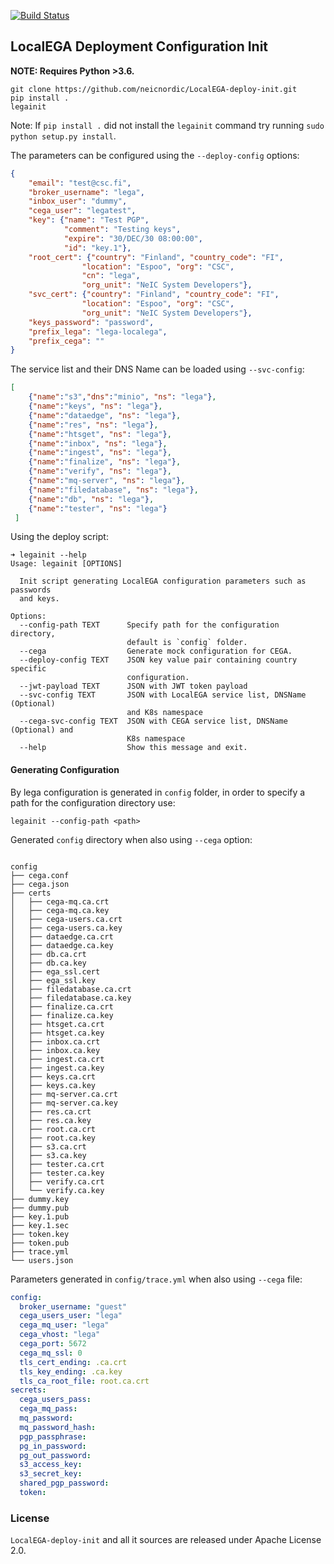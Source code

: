 [![Build Status](https://travis-ci.org/neicnordic/LocalEGA-deploy-init.svg?branch=master)](https://travis-ci.org/neicnordic/LocalEGA-deploy-init)

## LocalEGA Deployment Configuration Init

**NOTE: Requires Python >3.6.**
```
git clone https://github.com/neicnordic/LocalEGA-deploy-init.git
pip install .
legainit
```

Note: If `pip install .` did not install the `legainit` command try running `sudo python setup.py install`.

The parameters can be configured using the `--deploy-config` options:
```json
{
    "email": "test@csc.fi",
    "broker_username": "lega",
    "inbox_user": "dummy",
    "cega_user": "legatest",
    "key": {"name": "Test PGP",
            "comment": "Testing keys",
            "expire": "30/DEC/30 08:00:00",
            "id": "key.1"},
    "root_cert": {"country": "Finland", "country_code": "FI",
                "location": "Espoo", "org": "CSC",
                "cn": "lega",
                "org_unit": "NeIC System Developers"},
    "svc_cert": {"country": "Finland", "country_code": "FI",
                "location": "Espoo", "org": "CSC",
                "org_unit": "NeIC System Developers"},
    "keys_password": "password",
    "prefix_lega": "lega-localega",
    "prefix_cega": ""
}
```
The service list and their DNS Name can be loaded using `--svc-config`:
```json
[
    {"name":"s3","dns":"minio", "ns": "lega"},
    {"name":"keys", "ns": "lega"},
    {"name":"dataedge", "ns": "lega"},
    {"name":"res", "ns": "lega"},
    {"name":"htsget", "ns": "lega"},
    {"name":"inbox", "ns": "lega"},
    {"name":"ingest", "ns": "lega"},
    {"name":"finalize", "ns": "lega"},
    {"name":"verify", "ns": "lega"},
    {"name":"mq-server", "ns": "lega"},
    {"name":"filedatabase", "ns": "lega"},
    {"name":"db", "ns": "lega"},
    {"name":"tester", "ns": "lega"}
 ]
```

Using the deploy script:
```
➜ legainit --help
Usage: legainit [OPTIONS]

  Init script generating LocalEGA configuration parameters such as passwords
  and keys.

Options:
  --config-path TEXT      Specify path for the configuration directory,
                          default is `config` folder.
  --cega                  Generate mock configuration for CEGA.
  --deploy-config TEXT    JSON key value pair containing country specific
                          configuration.
  --jwt-payload TEXT      JSON with JWT token payload
  --svc-config TEXT       JSON with LocalEGA service list, DNSName (Optional)
                          and K8s namespace
  --cega-svc-config TEXT  JSON with CEGA service list, DNSName (Optional) and
                          K8s namespace
  --help                  Show this message and exit.

```

#### Generating Configuration

By lega configuration is generated in `config` folder, in order to specify a path for the configuration directory use:
```
legainit --config-path <path>
```

Generated `config` directory when also using `--cega` option:
```

config
├── cega.conf
├── cega.json
├── certs
│   ├── cega-mq.ca.crt
│   ├── cega-mq.ca.key
│   ├── cega-users.ca.crt
│   ├── cega-users.ca.key
│   ├── dataedge.ca.crt
│   ├── dataedge.ca.key
│   ├── db.ca.crt
│   ├── db.ca.key
│   ├── ega_ssl.cert
│   ├── ega_ssl.key
│   ├── filedatabase.ca.crt
│   ├── filedatabase.ca.key
│   ├── finalize.ca.crt
│   ├── finalize.ca.key
│   ├── htsget.ca.crt
│   ├── htsget.ca.key
│   ├── inbox.ca.crt
│   ├── inbox.ca.key
│   ├── ingest.ca.crt
│   ├── ingest.ca.key
│   ├── keys.ca.crt
│   ├── keys.ca.key
│   ├── mq-server.ca.crt
│   ├── mq-server.ca.key
│   ├── res.ca.crt
│   ├── res.ca.key
│   ├── root.ca.crt
│   ├── root.ca.key
│   ├── s3.ca.crt
│   ├── s3.ca.key
│   ├── tester.ca.crt
│   ├── tester.ca.key
│   ├── verify.ca.crt
│   └── verify.ca.key
├── dummy.key
├── dummy.pub
├── key.1.pub
├── key.1.sec
├── token.key
├── token.pub
├── trace.yml
└── users.json
```

Parameters generated in `config/trace.yml` when also using `--cega` file:
```yaml
config:
  broker_username: "guest"
  cega_users_user: "lega"
  cega_mq_user: "lega"
  cega_vhost: "lega"
  cega_port: 5672
  cega_mq_ssl: 0
  tls_cert_ending: .ca.crt
  tls_key_ending: .ca.key
  tls_ca_root_file: root.ca.crt
secrets:
  cega_users_pass:
  cega_mq_pass:
  mq_password:
  mq_password_hash:
  pgp_passphrase:
  pg_in_password:
  pg_out_password:
  s3_access_key:
  s3_secret_key:
  shared_pgp_password:
  token:
```


### License

`LocalEGA-deploy-init` and all it sources are released under Apache License 2.0.
